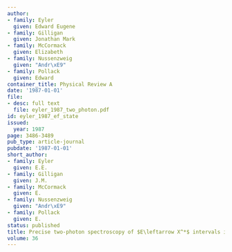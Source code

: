 ```yaml
---
author:
- family: Eyler
  given: Edward Eugene
- family: Gilligan
  given: Jonathan Mark
- family: McCormack
  given: Elizabeth
- family: Nussenzweig
  given: "Andr\xE9"
- family: Pollack
  given: Edward
container_title: Physical Review A
date: '1987-01-01'
file:
- desc: full text
  file: eyler_1987_two_photon.pdf
id: eyler_1987_ef_state
issued:
  year: 1987
page: 3486-3489
pub_type: article-journal
pubdate: '1987-01-01'
short_author:
- family: Eyler
  given: E.E.
- family: Gilligan
  given: J.M.
- family: McCormack
  given: E.
- family: Nussenzweig
  given: "Andr\xE9"
- family: Pollack
  given: E.
status: published
title: Precise two-photon spectroscopy of $E\leftarrow X^*$ intervals in `\ce{H2}`{=latex}
volume: 36
---
```

